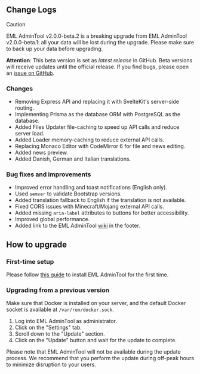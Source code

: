 ## Change Logs

> [!CAUTION]
> EML AdminTool v2.0.0-beta.2 is a breaking upgrade from EML AdminTool v2.0.0-beta.1: all your data will be lost during the upgrade. Please make sure to back up your data before upgrading.

**Attention**: This beta version is set as _latest release_ in GitHub. Beta versions will receive updates until the official release. If you find bugs, please open an [issue on GitHub](https://github.com/Electron-Minecraft-Launcher/EML-AdminTool-v2/issues).

### Changes

* Removing Express API and replacing it with SvelteKit's server-side routing.
* Implementing Prisma as the database ORM with PostgreSQL as the database.
* Added Files Updater file-caching to speed up API calls and reduce server load.
* Added Loader memory-caching to reduce external API calls.
* Replacing Monaco Editor with CodeMirror 6 for file and news editing.
* Added news preview.
* Added Danish, German and Italian translations.

### Bug fixes and improvements

* Improved error handling and toast notifications (English only).
* Used `semver` to validate Bootstrap versions.
* Added translation fallback to English if the translation is not available.
* Fixed CORS issues with Minecraft/Mojang external API calls.
* Added missing `aria-label` attributes to buttons for better accessibility.
* Improved global performance.
* Added link to the EML AdminTool [wiki](https://github.com/Electron-Minecraft-Launcher/EML-AdminTool-v2/wiki) in the footer.

## How to upgrade

### First-time setup

Please follow [this guide](https://github.com/Electron-Minecraft-Launcher/EML-AdminTool-v2/?tab=readme-ov-file#installation) to install EML AdminTool for the first time.

### Upgrading from a previous version

Make sure that Docker is installed on your server, and the default Docker socket is available at `/var/run/docker.sock`.

1. Log into EML AdminTool as administrator.
2. Click on the "Settings" tab.
3. Scroll down to the "Update" section.
4. Click on the "Update" button and wait for the update to complete.

Please note that EML AdminTool will not be available during the update process. We recommend that you perform the update during off-peak hours to minimize disruption to your users.
